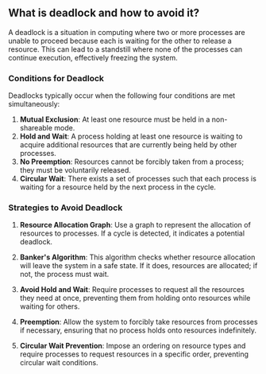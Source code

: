 ## What is deadlock and how to avoid it? 
A deadlock is a situation in computing where two or more processes are unable to proceed because each is waiting for the other to release a resource. This can lead to a standstill where none of the processes can continue execution, effectively freezing the system.
### Conditions for Deadlock
Deadlocks typically occur when the following four conditions are met simultaneously:
1. **Mutual Exclusion**: At least one resource must be held in a non-shareable mode.
2. **Hold and Wait**: A process holding at least one resource is waiting to acquire additional resources that are currently being held by other processes.
3. **No Preemption**: Resources cannot be forcibly taken from a process; they must be voluntarily released.
4. **Circular Wait**: There exists a set of processes such that each process is waiting for a resource held by the next process in the cycle.
### Strategies to Avoid Deadlock
1. **Resource Allocation Graph**: Use a graph to represent the allocation of resources to processes. If a cycle is detected, it indicates a potential deadlock.

2. **Banker's Algorithm**: This algorithm checks whether resource allocation will leave the system in a safe state. If it does, resources are allocated; if not, the process must wait.

3. **Avoid Hold and Wait**: Require processes to request all the resources they need at once, preventing them from holding onto resources while waiting for others.

4. **Preemption**: Allow the system to forcibly take resources from processes if necessary, ensuring that no process holds onto resources indefinitely.

5. **Circular Wait Prevention**: Impose an ordering on resource types and require processes to request resources in a specific order, preventing circular wait conditions.

